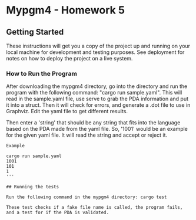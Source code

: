 # Mypgm4 - Homework 5

## Getting Started

These instructions will get you a copy of the project up and running on your local machine for development and testing purposes. See deployment for notes on how to deploy the project on a live system.

### How to Run the Program

After downloading the mypgm4 directory, go into the directory and run the program with the following command: "cargo run sample.yaml". This will read in the sample.yaml file, use serve to grab the PDA information and put it into a struct. Then it will check for errors, and generate a .dot file to use in Graphviz. Edit the yaml file to get different results.  

Then enter a 'string' that should be any string that fits into the language based on the PDA made from the yaml file. So, '1001' would be an example for the given yaml file. It will read the string and accept or reject it.

```
Example

cargo run sample.yaml
1001
101
1
'''

## Running the tests

Run the following command in the mypgm4 directory: cargo test

These test checks if a fake file name is called, the program fails, and a test for if the PDA is validated.
